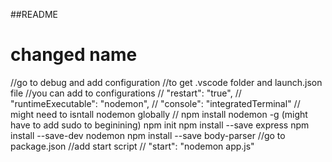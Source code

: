 ##README 
# changed name
//go to debug and add configuration
//to get .vscode folder and launch.json file
//you can add to configurations
// "restart": "true",
// "runtimeExecutable": "nodemon",
// "console": "integratedTerminal"
// might need to isntall nodemon globally
// npm install nodemon -g (might have to add sudo to beginining)
npm init
npm install --save express
npm install --save-dev nodemon
npm install --save body-parser
//go to package.json
//add start script
// "start": "nodemon app.js"